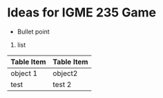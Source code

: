 # Ideas for IGME 235 Game

- Bullet point
1. list

Table Item|Table Item
----------|----------
object 1| object2
test| test 2
